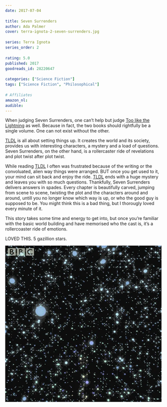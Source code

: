 ```yaml
---
date: 2017-07-04

title: Seven Surrenders
author: Ada Palmer
cover: terra-ignota-2-seven-surrenders.jpg

series: Terra Ignota
series_order: 2

rating: 5.0
published: 2017
goodreads_id: 28220647

categories: ["Science Fiction"]
tags: ["Science Fiction", "Philosophical"]

# Affiliates
amazon_nl: 
audible: 
---
```


When judging Seven Surrenders, one can’t help but judge [Too like the Lightning](2017-07-04-Ada-Palmer---Too-like-the-Lightning.md) as well. Because in fact, the two books should rightfully be a single volume. One can not exist without the other.

<!--more-->

[TLDL](2017-07-04-Ada-Palmer---Too-like-the-Lightning.md) is all about setting things up. It creates the world and its society, provides us with interesting characters, a mystery and a load of questions. Seven Surrenders, on the other hand, is a rollercaster ride of revelations and plot twist after plot twist.

While reading [TLDL](2017-07-04-Ada-Palmer---Too-like-the-Lightning.md) I often was frustrated because of the writing or the convoluated, alien way things were arranged. BUT once you get used to it, your mind can sit back and enjoy the ride. [TLDL](2017-07-04-Ada-Palmer---Too-like-the-Lightning.md) ends with a huge mystery and leaves you with so much questions. Thankfully, Seven Surrenders delivers answers in spades. Every chapter is beautifully carved, jumping from scene to scene, twisting the plot and the characters around and around, untill you no longer know which way is up, or who the good guy is supposed to be. You might think this is a bad thing, but I thorougly loved every minute of it.

This story takes some time and energy to get into, but once you’re familiar with the basic world building and have memorised who the cast is, it’s a rollercoaster ride of emotions.

LOVED THIS. 5 gazillion stars.

![All the stars](/assets/content/all-the-stars.webp)